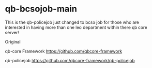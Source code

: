 # qb-bcsojob-main
This is the qb-policejob just changed to bcso job for those who are interested in having more than one leo department within there qb core server!

Original

qb-core Framework
https://github.com/qbcore-framework

qb-policejob
https://github.com/qbcore-framework/qb-policejob
